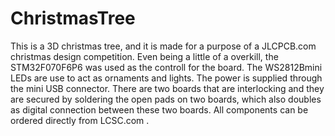 # ChristmasTree

This is a 3D christmas tree, and it is made for a purpose of a JLCPCB.com christmas design competition. Even being a little of a overkill, the STM32F070F6P6 was used as the controll for the board. The WS2812Bmini LEDs are use to act as ornaments and lights. The power is supplied through the mini USB connector. There are two boards that are interlocking and they are secured by soldering the open pads on two boards, which also doubles as digital connection between these two boards. All components can be ordered directly from LCSC.com .
